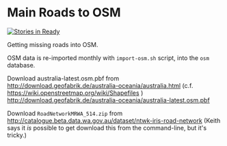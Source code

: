 Main Roads to OSM
=================

[![Stories in Ready](https://badge.waffle.io/geogeeks-au/MainRoads-to-OSM.png?label=ready&title=Ready)](http://waffle.io/geogeeks-au/MainRoads-to-OSM)

Getting missing roads into OSM.

OSM data is re-imported monthly with `import-osm.sh` script,
into the `osm` database.

Download australia-latest.osm.pbf from
http://download.geofabrik.de/australia-oceania/australia.html
(c.f. https://wiki.openstreetmap.org/wiki/Shapefiles )
http://download.geofabrik.de/australia-oceania/australia-latest.osm.pbf

Download `RoadNetworkMRWA_514.zip` from
http://catalogue.beta.data.wa.gov.au/dataset/ntwk-iris-road-network
(Keith says it *is* possible to get download this from the command-line, but it's tricky.)


